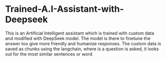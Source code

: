 # Trained-A.I-Assistant-with-Deepseek
This is an Artificial Intelligent assistant which is trained with custom data and modified with DeepSeek model.
The model is there to finetune the answer too give more friendly and humanize responses.
The custom data is saved as chunks using the langchain, where is a question is asked, it looks out for the most similar sentences or word
